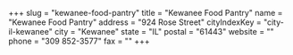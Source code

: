 +++
slug = "kewanee-food-pantry"
title = "Kewanee Food Pantry"
name = "Kewanee Food Pantry"
address = "924 Rose Street"
cityIndexKey = "city-il-kewanee"
city = "Kewanee"
state = "IL"
postal = "61443"
website = ""
phone = "309 852-3577"
fax = ""
+++
